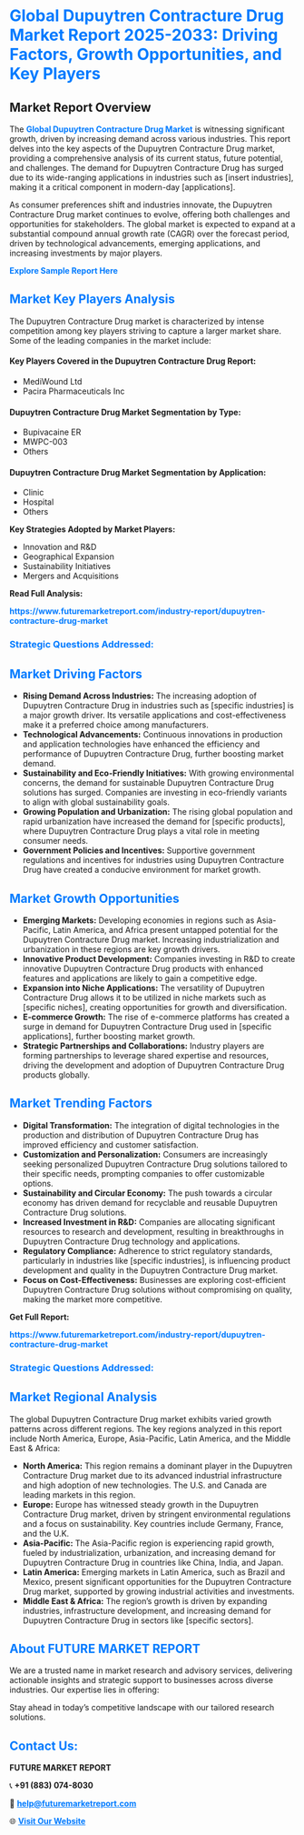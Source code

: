 <h1 style="color: #007BFF;">Global Dupuytren Contracture Drug Market Report 2025-2033: Driving Factors, Growth Opportunities, and Key Players</h1>

<section id="overview">
<h2>Market Report Overview</h2>
<p>The <a href="https://www.futuremarketreport.com/industry-report/dupuytren-contracture-drug-market" style="color: #007BFF; text-decoration: none;"><strong>Global Dupuytren Contracture Drug Market</strong></a> is witnessing significant growth, driven by increasing demand across various industries. This report delves into the key aspects of the Dupuytren Contracture Drug market, providing a comprehensive analysis of its current status, future potential, and challenges. The demand for Dupuytren Contracture Drug has surged due to its wide-ranging applications in industries such as [insert industries], making it a critical component in modern-day [applications].</p>
<p>As consumer preferences shift and industries innovate, the Dupuytren Contracture Drug market continues to evolve, offering both challenges and opportunities for stakeholders. The global market is expected to expand at a substantial compound annual growth rate (CAGR) over the forecast period, driven by technological advancements, emerging applications, and increasing investments by major players.</p>
</section>

<section id="overview">
<p><a href="https://www.futuremarketreport.com/request-sample/reportId=53011" style="color: #007BFF; text-decoration: none;"><strong>Explore Sample Report Here</strong></a></p>
</section>

<section id="key-players">
<h2 style="color: #007BFF;">Market Key Players Analysis</h2>
<p>The Dupuytren Contracture Drug market is characterized by intense competition among key players striving to capture a larger market share. Some of the leading companies in the market include:</p>
<h4>Key Players Covered in the Dupuytren Contracture Drug Report:</h4>
<ul><li>MediWound Ltd</li><li>Pacira Pharmaceuticals Inc</li></ul>
<h4>Dupuytren Contracture Drug Market Segmentation by Type:</h4>
<ul><li>Bupivacaine ER</li><li>MWPC-003</li><li>Others</li></ul>

<h4>Dupuytren Contracture Drug Market Segmentation by Application:</h4>
<ul><li>Clinic</li><li>Hospital</li><li>Others</li></ul>
<p><strong>Key Strategies Adopted by Market Players:</strong></p>
<ul>
<li>Innovation and R&D</li>
<li>Geographical Expansion</li>
<li>Sustainability Initiatives</li>
<li>Mergers and Acquisitions</li>
</ul>
</section>

<section>
<p><strong>Read Full Analysis: </strong></p><a href="https://www.futuremarketreport.com/industry-report/dupuytren-contracture-drug-market" style="color: #007BFF; text-decoration: none;"><strong>https://www.futuremarketreport.com/industry-report/dupuytren-contracture-drug-market</strong></a>
<h3 style="color: #007BFF;">Strategic Questions Addressed:</h3>
</section>

<section id="driving-factors">
<h2 style="color: #007BFF;">Market Driving Factors</h2>
<ul>
<li><strong>Rising Demand Across Industries:</strong> The increasing adoption of Dupuytren Contracture Drug in industries such as [specific industries] is a major growth driver. Its versatile applications and cost-effectiveness make it a preferred choice among manufacturers.</li>
<li><strong>Technological Advancements:</strong> Continuous innovations in production and application technologies have enhanced the efficiency and performance of Dupuytren Contracture Drug, further boosting market demand.</li>
<li><strong>Sustainability and Eco-Friendly Initiatives:</strong> With growing environmental concerns, the demand for sustainable Dupuytren Contracture Drug solutions has surged. Companies are investing in eco-friendly variants to align with global sustainability goals.</li>
<li><strong>Growing Population and Urbanization:</strong> The rising global population and rapid urbanization have increased the demand for [specific products], where Dupuytren Contracture Drug plays a vital role in meeting consumer needs.</li>
<li><strong>Government Policies and Incentives:</strong> Supportive government regulations and incentives for industries using Dupuytren Contracture Drug have created a conducive environment for market growth.</li>
</ul>
</section>

<section id="growth-opportunities">
<h2 style="color: #007BFF;">Market Growth Opportunities</h2>
<ul>
<li><strong>Emerging Markets:</strong> Developing economies in regions such as Asia-Pacific, Latin America, and Africa present untapped potential for the Dupuytren Contracture Drug market. Increasing industrialization and urbanization in these regions are key growth drivers.</li>
<li><strong>Innovative Product Development:</strong> Companies investing in R&D to create innovative Dupuytren Contracture Drug products with enhanced features and applications are likely to gain a competitive edge.</li>
<li><strong>Expansion into Niche Applications:</strong> The versatility of Dupuytren Contracture Drug allows it to be utilized in niche markets such as [specific niches], creating opportunities for growth and diversification.</li>
<li><strong>E-commerce Growth:</strong> The rise of e-commerce platforms has created a surge in demand for Dupuytren Contracture Drug used in [specific applications], further boosting market growth.</li>
<li><strong>Strategic Partnerships and Collaborations:</strong> Industry players are forming partnerships to leverage shared expertise and resources, driving the development and adoption of Dupuytren Contracture Drug products globally.</li>
</ul>
</section>

<section id="trending-factors">
<h2 style="color: #007BFF;">Market Trending Factors</h2>
<ul>
<li><strong>Digital Transformation:</strong> The integration of digital technologies in the production and distribution of Dupuytren Contracture Drug has improved efficiency and customer satisfaction.</li>
<li><strong>Customization and Personalization:</strong> Consumers are increasingly seeking personalized Dupuytren Contracture Drug solutions tailored to their specific needs, prompting companies to offer customizable options.</li>
<li><strong>Sustainability and Circular Economy:</strong> The push towards a circular economy has driven demand for recyclable and reusable Dupuytren Contracture Drug solutions.</li>
<li><strong>Increased Investment in R&D:</strong> Companies are allocating significant resources to research and development, resulting in breakthroughs in Dupuytren Contracture Drug technology and applications.</li>
<li><strong>Regulatory Compliance:</strong> Adherence to strict regulatory standards, particularly in industries like [specific industries], is influencing product development and quality in the Dupuytren Contracture Drug market.</li>
<li><strong>Focus on Cost-Effectiveness:</strong> Businesses are exploring cost-efficient Dupuytren Contracture Drug solutions without compromising on quality, making the market more competitive.</li>
</ul>
</section>

<section>
<p><strong>Get Full Report: </strong></p><a href="https://www.futuremarketreport.com/industry-report/dupuytren-contracture-drug-market" style="color: #007BFF; text-decoration: none;"><strong>https://www.futuremarketreport.com/industry-report/dupuytren-contracture-drug-market</strong></a>
<h3 style="color: #007BFF;">Strategic Questions Addressed:</h3>
</section>


<section id="regional-analysis">
<h2 style="color: #007BFF;">Market Regional Analysis</h2>
<p>The global Dupuytren Contracture Drug market exhibits varied growth patterns across different regions. The key regions analyzed in this report include North America, Europe, Asia-Pacific, Latin America, and the Middle East & Africa:</p>
<ul>
<li><strong>North America:</strong> This region remains a dominant player in the Dupuytren Contracture Drug market due to its advanced industrial infrastructure and high adoption of new technologies. The U.S. and Canada are leading markets in this region.</li>
<li><strong>Europe:</strong> Europe has witnessed steady growth in the Dupuytren Contracture Drug market, driven by stringent environmental regulations and a focus on sustainability. Key countries include Germany, France, and the U.K.</li>
<li><strong>Asia-Pacific:</strong> The Asia-Pacific region is experiencing rapid growth, fueled by industrialization, urbanization, and increasing demand for Dupuytren Contracture Drug in countries like China, India, and Japan.</li>
<li><strong>Latin America:</strong> Emerging markets in Latin America, such as Brazil and Mexico, present significant opportunities for the Dupuytren Contracture Drug market, supported by growing industrial activities and investments.</li>
<li><strong>Middle East & Africa:</strong> The region’s growth is driven by expanding industries, infrastructure development, and increasing demand for Dupuytren Contracture Drug in sectors like [specific sectors].</li>
</ul>
</section>

<footer>
<h2 style="color: #007BFF;">About FUTURE MARKET REPORT</h2>
<p>We are a trusted name in market research and advisory services, delivering actionable insights and strategic support to businesses across diverse industries. Our expertise lies in offering:</p>

<p>Stay ahead in today’s competitive landscape with our tailored research solutions.</p>

<h2 style="color: #007BFF;">Contact Us:</h2>
<p><strong>FUTURE MARKET REPORT</strong></p>
<p>📞 <strong>+91 (883) 074-8030</strong></p>
<p>📧 <strong><a href="mailto:help@futuremarketreport.com" style="color: #007BFF;">help@futuremarketreport.com</a></strong></p>
<p>🌐 <strong><a href="https://www.futuremarketreport.com/" style="color: #007BFF;">Visit Our Website</a></strong></p>
</footer>